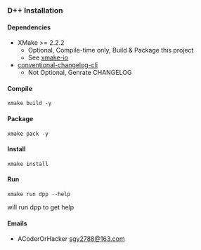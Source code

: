 ### D++ Installation

#### Dependencies
- XMake >= 2.2.2
    * Optional, Compile-time only, Build & Package this project
    * See [xmake-io](https://xmake.io/)
- [conventional-changelog-cli](https://www.npmjs.com/package/conventional-changelog-cli)
    * Not Optional, Genrate CHANGELOG

#### Compile
```
xmake build -y

```

#### Package
```
xmake pack -y
```

#### Install
```
xmake install
```

#### Run
```
xmake run dpp --help
```
will run dpp to get help

#### Emails
- ACoderOrHacker <sgy2788@163.com>
